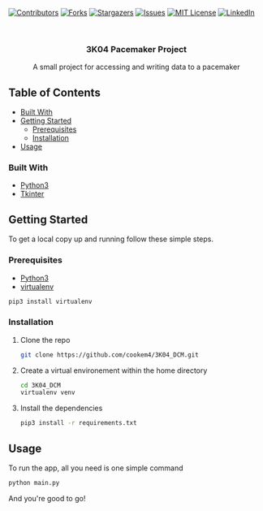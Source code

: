 <!--
*** Thanks for checking out this README Template. If you have a suggestion that would
*** make this better, please fork the repo and create a pull request or simply open
*** an issue with the tag "enhancement".
*** Thanks again! Now go create something AMAZING! :D
***
***
***
*** To avoid retyping too much info. Do a search and replace for the following:
*** github_username, repo, twitter_handle, email
-->





<!-- PROJECT SHIELDS -->
<!--
*** I'm using markdown "reference style" links for readability.
*** Reference links are enclosed in brackets [ ] instead of parentheses ( ).
*** See the bottom of this document for the declaration of the reference variables
*** for contributors-url, forks-url, etc. This is an optional, concise syntax you may use.
*** https://www.markdownguide.org/basic-syntax/#reference-style-links
-->
[![Contributors][contributors-shield]][contributors-url]
[![Forks][forks-shield]][forks-url]
[![Stargazers][stars-shield]][stars-url]
[![Issues][issues-shield]][issues-url]
[![MIT License][license-shield]][license-url]
[![LinkedIn][linkedin-shield]][linkedin-url]



<!-- PROJECT LOGO -->
<br />
<p align="center">
  <h3 align="center">3K04 Pacemaker Project</h3>

  <p align="center">
    A small project for accessing and writing data to a pacemaker
  </p>
</p>



<!-- TABLE OF CONTENTS -->
## Table of Contents


* [Built With](#built-with)
* [Getting Started](#getting-started)
  * [Prerequisites](#prerequisites)
  * [Installation](#installation)
* [Usage](#usage)


### Built With

* [Python3](https://www.python.org)
* [Tkinter](https://tkdocs.com)



<!-- GETTING STARTED -->
## Getting Started

To get a local copy up and running follow these simple steps.

### Prerequisites

* [Python3](https://www.python.org/downloads/)
* [virtualenv](https://virtualenv.pypa.io/en/latest/)
```sh
pip3 install virtualenv
```
### Installation
 
1. Clone the repo
    ```sh
    git clone https://github.com/cookem4/3K04_DCM.git
    ```
2. Create a virtual environement within the home directory
    ```sh
    cd 3K04_DCM
    virtualenv venv
    ```
3. Install the dependencies
    ```sh
    pip3 install -r requirements.txt
    ```

<!-- USAGE EXAMPLES -->
## Usage
To run the app, all you need is one simple command
```sh
python main.py
```
And you're good to go!



<!-- MARKDOWN LINKS & IMAGES -->
<!-- https://www.markdownguide.org/basic-syntax/#reference-style-links -->
[contributors-shield]: https://img.shields.io/github/contributors/cookem4/3K04_DCM.svg?style=flat-square
[contributors-url]: https://github.com/cookem4/3K04_DCM/graphs/contributors
[forks-shield]: https://img.shields.io/github/forks/cookem4/3K04_DCM.svg?style=flat-square
[forks-url]: https://github.com/cookem4/3K04_DCM/network/members
[stars-shield]: https://img.shields.io/github/stars/cookem4/3K04_DCM.svg?style=flat-square
[stars-url]: https://github.com/cookem4/3K04_DCM/stargazers
[issues-shield]: https://img.shields.io/github/issues/cookem4/3K04_DCM.svg?style=flat-square
[issues-url]: https://github.com/cookem4/3K04_DCM/issues
[license-shield]: https://img.shields.io/github/license/cookem4/3K04_DCM.svg?style=flat-square
[license-url]: https://github.com/cookem4/3K04_DCM/blob/master/LICENSE.txt
[linkedin-shield]: https://img.shields.io/badge/-LinkedIn-black.svg?style=flat-square&logo=linkedin&colorB=555
[linkedin-url]: https://linkedin.com/in/parkerkary
[product-screenshot]: images/screenshot.png
